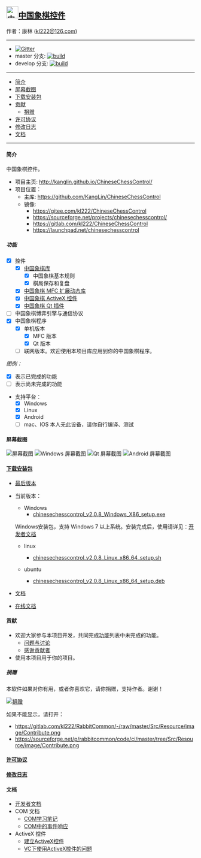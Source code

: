 ## [<img src="Src/Res/Picture/69/bjiang.png" title="中国象棋控件" width="32" height="32"/>中国象棋控件](https://github.com/KangLin/ChineseChessControl)

作者：康林 (kl222@126.com)

------------------------

- [![Gitter](https://badges.gitter.im/ChineseChessControl/community.svg)](https://gitter.im/ChineseChessControl/community?utm_source=badge&utm_medium=badge&utm_campaign=pr-badge)
- master 分支: [![build](https://github.com/KangLin/ChineseChessControl/actions/workflows/build.yml/badge.svg?branch=master)](https://github.com/KangLin/ChineseChessControl/actions/workflows/build.yml)
- develop 分支: [![build](https://github.com/KangLin/ChineseChessControl/actions/workflows/build.yml/badge.svg?branch=develop)](https://github.com/KangLin/ChineseChessControl/actions/workflows/build.yml)

-------------------------

- [简介](#简介)
- [屏幕截图](#屏幕截图)
- [下载安装包](#下载安装包)
- [贡献](#贡献)
  - [捐赠](#捐赠)
- [许可协议](License.md)
- [修改日志](ChangeLog.md)
- [文档](#文档)

-------------------------

#### 简介
中国象棋控件。

- 项目主页: http://kanglin.github.io/ChineseChessControl/
- 项目位置：
  + 主库: https://github.com/KangLin/ChineseChessControl
  + 镜像:
    - https://gitee.com/kl222/ChineseChessControl
    - https://sourceforge.net/projects/chinesechesscontrol/
    - https://gitlab.com/kl222/ChineseChessControl
    - https://launchpad.net/chinesechesscontrol

##### 功能
- [x] 控件
  + [x] [中国象棋库](Documents/Developer.md#中国象棋库)
    - [x] 中国象棋基本规则
    - [x] 棋局保存和复盘
  + [x] [中国象棋 MFC 扩展动态库](Documents/Developer.md#中国象棋-MFC-扩展动态库)
  + [x] [中国象棋 ActiveX 控件](ActiveX.md)
  + [x] [中国象棋 Qt 插件](Documents/Developer.md#中国象棋-Qt-插件)
- [ ] 中国象棋博弈引擎与通信协议
- [x] 中国象棋程序
  + [x] 单机版本
      + [x] MFC 版本
      + [x] Qt 版本
  + [ ] 联网版本。欢迎使用本项目库应用到你的中国象棋程序。

*图例：*

+ [x] 表示已完成的功能
+ [ ] 表示尚未完成的功能

- 支持平台：
  + [x] Windows
  + [x] Linux
  + [x] Android
  + [ ] mac、IOS 本人无此设备，请你自行编译、测试

#### 屏幕截图

![屏幕截图](Documents/Image/ShotScreen.png "屏幕截图")
![Windows 屏幕截图](Documents/Image/windowsShotScreen.png "Windows 屏幕截图")
![Qt 屏幕截图](Documents/Image/QtShotScreen.png "Qt 屏幕截图")
![Android 屏幕截图](Documents/Image/androidShotScreen.jpg "Android 屏幕截图")

#### [下载安装包](https://github.com/KangLin/ChineseChessControl/releases/latest)
+ [最后版本](https://github.com/KangLin/ChineseChessControl/releases/latest)
+ 当前版本：
  - Windows
    - [chinesechesscontrol_v2.0.8_Windows_X86_setup.exe](https://github.com/KangLin/ChineseChessControl/releases/download/v2.0.8/chinesechesscontrol_v2.0.8_Windows_X86_setup.exe)

  Windows安装包，支持 Windows 7 以上系统。安装完成后，使用请详见：[开发者文档](Documents/Developer.md#调试)

  - linux
    - [chinesechesscontrol_v2.0.8_Linux_x86_64_setup.sh](https://github.com/KangLin/ChineseChessControl/releases/download/v2.0.8/chinesechesscontrol_v2.0.8_Linux_x86_64_setup.sh)

  - ubuntu
    - [chinesechesscontrol_v2.0.8_Linux_x86_64_setup.deb](https://github.com/KangLin/ChineseChessControl/releases/download/v2.0.8/chinesechesscontrol_v2.0.8_Linux_x86_64_setup.deb)

+ [文档](https://github.com/KangLin/ChineseChessControl/releases/download/v2.0.8/ChineseChessControl_v2.0.8_document.zip)
+ [在线文档](https://kanglin.github.io/ChineseChessControl/Chinese/html/group__API.html)

#### 贡献
- 欢迎大家参与本项目开发，共同完成[功能](#功能)列表中未完成的功能。
  + [问题与讨论](https://github.com/KangLin/ChineseChessControl/issues)
  + [感谢贡献者](https://github.com/KangLin/ChineseChessControl/graphs/contributors)
- 使用本项目用于你的项目。

##### 捐赠
本软件如果对你有用，或者你喜欢它，请你捐赠，支持作者。谢谢！

[![捐赠](https://gitlab.com/kl222/RabbitCommon/-/raw/master/Src/Resource/image/Contribute.png "捐赠")](https://gitlab.com/kl222/RabbitCommon/-/raw/master/Src/Resource/image/Contribute.png "捐赠")

如果不能显示，请打开：
- https://gitlab.com/kl222/RabbitCommon/-/raw/master/Src/Resource/image/Contribute.png
- https://sourceforge.net/p/rabbitcommon/code/ci/master/tree/Src/Resource/image/Contribute.png

#### [许可协议](License.md)
#### [修改日志](ChangeLog.md)
#### 文档
- [开发者文档](Documents/Developer.md)
- COM 文档
  + [COM学习笔记](Documents/COM/COM学习笔记.html)
  + [COM中的事件响应](Documents/COM/COM中的事件响应.html)
- ActiveX 控件
  + [建立ActiveX控件](Documents/ActiveX控件/建立ActiveX控件.html)
  + [VC下使用ActiveX控件的问题](Documents/ActiveX控件/VC下使用ActiveX控件的问题.html)

